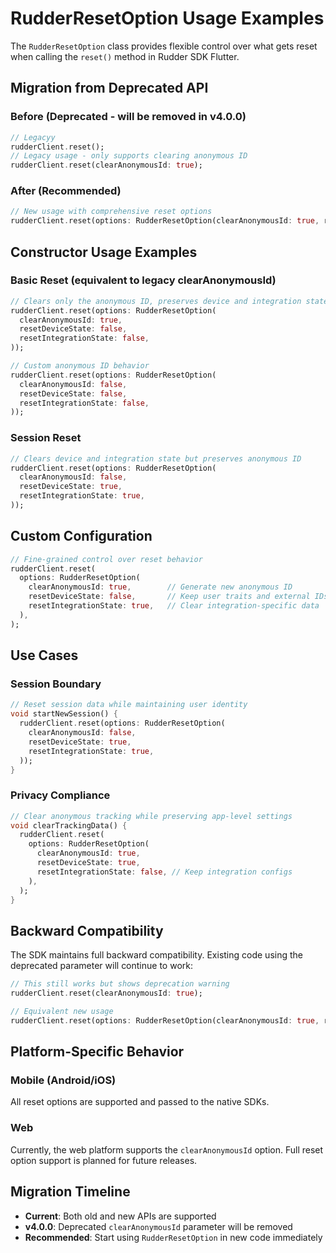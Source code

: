 # RudderResetOption Usage Examples

The `RudderResetOption` class provides flexible control over what gets reset when calling the `reset()` method in Rudder SDK Flutter.

## Migration from Deprecated API

### Before (Deprecated - will be removed in v4.0.0)
```dart
// Legacyy
rudderClient.reset();
// Legacy usage - only supports clearing anonymous ID
rudderClient.reset(clearAnonymousId: true);
```

### After (Recommended)
```dart
// New usage with comprehensive reset options
rudderClient.reset(options: RudderResetOption(clearAnonymousId: true, resetDeviceState: false, resetIntegrationState: false));
```

## Constructor Usage Examples

### Basic Reset (equivalent to legacy clearAnonymousId)
```dart
// Clears only the anonymous ID, preserves device and integration state
rudderClient.reset(options: RudderResetOption(
  clearAnonymousId: true,
  resetDeviceState: false,
  resetIntegrationState: false,
));

// Custom anonymous ID behavior
rudderClient.reset(options: RudderResetOption(
  clearAnonymousId: false,
  resetDeviceState: false,
  resetIntegrationState: false,
));
```

### Session Reset
```dart
// Clears device and integration state but preserves anonymous ID
rudderClient.reset(options: RudderResetOption(
  clearAnonymousId: false,
  resetDeviceState: true,
  resetIntegrationState: true,
));
```

## Custom Configuration

```dart
// Fine-grained control over reset behavior
rudderClient.reset(
  options: RudderResetOption(
    clearAnonymousId: true,        // Generate new anonymous ID
    resetDeviceState: false,       // Keep user traits and external IDs
    resetIntegrationState: true,   // Clear integration-specific data
  ),
);
```

## Use Cases

### Session Boundary
```dart
// Reset session data while maintaining user identity
void startNewSession() {
  rudderClient.reset(options: RudderResetOption(
    clearAnonymousId: false,
    resetDeviceState: true,
    resetIntegrationState: true,
  ));
}
```

### Privacy Compliance
```dart
// Clear anonymous tracking while preserving app-level settings
void clearTrackingData() {
  rudderClient.reset(
    options: RudderResetOption(
      clearAnonymousId: true,
      resetDeviceState: true,
      resetIntegrationState: false, // Keep integration configs
    ),
  );
}
```

## Backward Compatibility

The SDK maintains full backward compatibility. Existing code using the deprecated parameter will continue to work:

```dart
// This still works but shows deprecation warning
rudderClient.reset(clearAnonymousId: true);

// Equivalent new usage
rudderClient.reset(options: RudderResetOption(clearAnonymousId: true, resetDeviceState: false, resetIntegrationState: false));
```

## Platform-Specific Behavior

### Mobile (Android/iOS)
All reset options are supported and passed to the native SDKs.

### Web
Currently, the web platform supports the `clearAnonymousId` option. Full reset option support is planned for future releases.

## Migration Timeline

- **Current**: Both old and new APIs are supported
- **v4.0.0**: Deprecated `clearAnonymousId` parameter will be removed
- **Recommended**: Start using `RudderResetOption` in new code immediately
